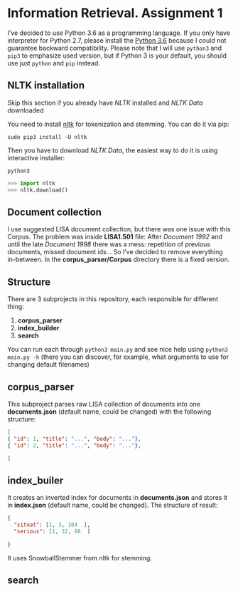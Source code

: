 # Information Retrieval. Assignment 1

I’ve decided to use Python 3.6 as a programming language. 
If you only have interpreter for Python 2.7, please install the [Python 3.6](https://www.python.org/downloads/release/python-362/)
because I could not guarantee backward compatibility. Please note that I will use `python3` and `pip3` to emphasize used version,
but if Python 3 is your default, you should use just `python` and `pip` instead.

## NLTK installation
Skip this section if you already have *NLTK* installed and *NLTK Data* downloaded

You need to install [nltk](http://www.nltk.org/) for tokenization and stemming. You can do it via pip:
```
sudo pip3 install -U nltk
```
Then you have to download *NLTK Data*, the easiest way to do it is using interactive installer:
```
python3
```
```python
>>> import nltk
>>> nltk.download()
```

## Document collection
I use suggested LISA document collection, but there was one issue with this Corpus. The problem was inside **LISA1.501** file:
After *Document 1992* and until the late *Document 1998* there was a mess: repetition of previous documents, missed document ids...
So I’ve decided to remove everything in-between. In the **corpus_parser/Corpus** directory there is a fixed version.

## Structure
There are 3 subprojects in this repository, each responsible for different thing:
1. **corpus_parser**
2. **index_builder**
3. **search**

You can run each through `python3 main.py` and see nice help using `python3 main.py -h` (there you can discover, for example, what arguments to use for changing default filenames)

## corpus_parser
This subproject parses raw LISA collection of documents into one **documents.json** (default name, could be changed) with the following structure:
```json
[
{ "id": 1, "title": "...", "body": "..."},
{ "id": 2, "title": "...", "body": "..."},

]
```

## index_builer
It creates an inverted index for documents in **documents.json** and stores it in **index.json** (default name, could be changed). The structure of result:
```json
{
  "situat": [1, 3, 104  ],
  "serious": [1, 32, 88  ]

}
```
It uses SnowballStemmer from nltk for stemming.

## search


